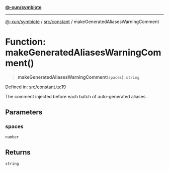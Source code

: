[**@-xun/symbiote**](../../../README.md)

***

[@-xun/symbiote](../../../README.md) / [src/constant](../README.md) / makeGeneratedAliasesWarningComment

# Function: makeGeneratedAliasesWarningComment()

> **makeGeneratedAliasesWarningComment**(`spaces`): `string`

Defined in: [src/constant.ts:19](https://github.com/Xunnamius/symbiote/blob/6cd9803a2f37849e57efc78412bcf20f1a002bf9/src/constant.ts#L19)

The comment injected before each batch of auto-generated aliases.

## Parameters

### spaces

`number`

## Returns

`string`

